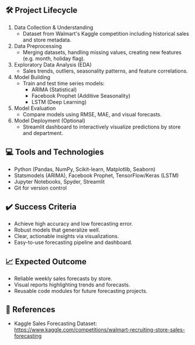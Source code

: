 ## 🛠️ Project Lifecycle
1. Data Collection & Understanding
    - Dataset from Walmart's Kaggle competition including historical sales and store metadata.
2. Data Preprocessing
    - Merging datasets, handling missing values, creating new features (e.g. month, holiday flag).
3. Exploratory Data Analysis (EDA)
    - Sales trends, outliers, seasonality patterns, and feature correlations.
4. Model Building
    - Train and test time series models:
        - ARIMA (Statistical)
        - Facebook Prophet (Additive Seasonality)
        - LSTM (Deep Learning)
5. Model Evaluation
    - Compare models using RMSE, MAE, and visual forecasts.
6. Model Deployment (Optional)
    - Streamlit dashboard to interactively visualize predictions by store and department.

## 💻 Tools and Technologies
- Python (Pandas, NumPy, Scikit-learn, Matplotlib, Seaborn)
- Statsmodels (ARIMA), Facebook Prophet, TensorFlow/Keras (LSTM)
- Jupyter Notebooks, Spyder, Streamlit
- Git for version control

## ✔️ Success Criteria
- Achieve high accuracy and low forecasting error.
- Robust models that generalize well.
- Clear, actionable insights via visualizations.
- Easy-to-use forecasting pipeline and dashboard.

## 📈 Expected Outcome
- Reliable weekly sales forecasts by store.
- Visual reports highlighting trends and forecasts.
- Reusable code modules for future forecasting projects.

## 🔗 References
- Kaggle Sales Forecasting Dataset:
https://www.kaggle.com/competitions/walmart-recruiting-store-sales-forecasting